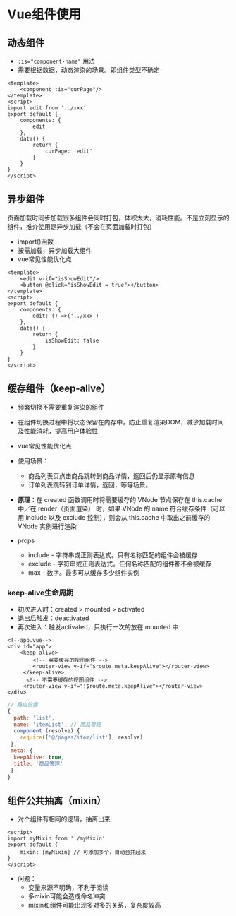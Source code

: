 # Vue组件使用

## 动态组件
* `:is="component-name"` 用法
* 需要根据数据，动态渲染的场景。即组件类型不确定
```vue
<template>
    <component :is="curPage"/>
</template>
<script>
import edit from '../xxx'
export default {
    components: {
        edit
    },
    data() {
        return {
            curPage: 'edit'
        }
    }
}
</script>
```
## 异步组件
页面加载时同步加载很多组件会同时打包，体积太大，消耗性能。不是立刻显示的组件，推介使用是异步加载（不会在页面加载时打包）
* import()函数
* 按需加载，异步加载大组件
* vue常见性能优化点
```vue
<template>
    <edit v-if="isShowEdit"/>
    <button @click="isShowEdit = true"></button>
</template>
<script>
export default {
    components: {
        edit: () =>('../xxx')
    },
    data() {
        return {
            isShowEdit: false
        }
    }
}
</script>
```
## 缓存组件（keep-alive）
* 频繁切换不需要重复渲染的组件
* 在组件切换过程中将状态保留在内存中，防止重复渲染DOM，减少加载时间及性能消耗，提高用户体验性
* vue常见性能优化点
* 使用场景：
    * 商品列表页点击商品跳转到商品详情，返回后仍显示原有信息
    * 订单列表跳转到订单详情，返回，等等场景。
* **原理**：在 created 函数调用时将需要缓存的 VNode 节点保存在 this.cache 中／在 render（页面渲染） 时，如果 VNode 的 name 符合缓存条件（可以用 include 以及 exclude 控制），则会从 this.cache 中取出之前缓存的 VNode 实例进行渲染
    
* props
    * include - 字符串或正则表达式。只有名称匹配的组件会被缓存
    * exclude - 字符串或正则表达式。任何名称匹配的组件都不会被缓存
    * max - 数字。最多可以缓存多少组件实例
### keep-alive生命周期
* 初次进入时：created > mounted > activated
* 退出后触发：deactivated
* 再次进入：触发activated，只执行一次的放在 mounted 中

```vue
<!--app.vue-->
<div id="app">
    <keep-alive>
        <!-- 需要缓存的视图组件 --> 
        <router-view v-if="$route.meta.keepAlive"></router-view>
     </keep-alive>
      <!-- 不需要缓存的视图组件 -->
     <router-view v-if="!$route.meta.keepAlive"></router-view>
</div>
```
```javascript
// 路由设置
{
  path: 'list',
  name: 'itemList', // 商品管理
  component (resolve) {
    require(['@/pages/item/list'], resolve)
 },
 meta: {
  keepAlive: true,
  title: '商品管理'
 }
}
```
## 组件公共抽离（mixin）
* 对个组件有相同的逻辑，抽离出来
```vue
<script>
import myMixin from './myMixin'
export default {
    mixin: [myMixin] // 可添加多个，自动合并起来
}
</script>
```
* 问题：
    * 变量来源不明确，不利于阅读
    * 多mixin可能会造成命名冲突
    * mixin和组件可能出现多对多的关系，复杂度较高
